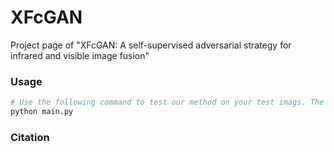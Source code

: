 # XFcGAN




Project page of  "XFcGAN: A self-supervised adversarial strategy for infrared and visible image fusion"


### Usage
```bash
# Use the following command to test our method on your test imags. The fused results will be saved in ./results/
python main.py
```



### Citation


